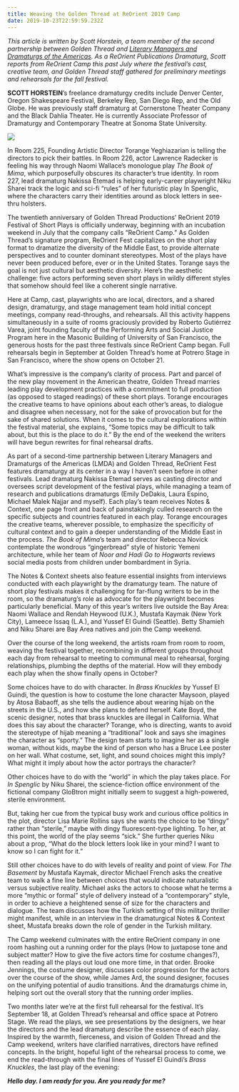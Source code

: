 ```yaml
---
title: Weaving the Golden Thread at ReOrient 2019 Camp
date: 2019-10-23T22:59:59.232Z
---
```

_This article is written by Scott Horstein, a team member of the second partnership between Golden Thread and_ [_Literary Managers and Dramaturgs of the Americas_](https://lmda.org/)_. As a ReOrient Publications Dramaturg, Scott reports from ReOrient Camp this past July where the festival’s cast, creative team, and Golden Thread staff gathered for preliminary meetings and rehearsals for the fall festival._

**SCOTT HORSTEIN**’s freelance dramaturgy credits include Denver Center, Oregon Shakespeare Festival, Berkeley Rep, San Diego Rep, and the Old Globe. He was previously staff dramaturg at Cornerstone Theater Company and the Black Dahlia Theater. He is currently Associate Professor of Dramaturgy and Contemporary Theatre at Sonoma State University.

![](https://ucarecdn.com/11ce948f-1249-4081-a766-3a5f243cf66a/)

In Room 225, Founding Artistic Director Torange Yeghiazarian is telling the directors to pick their battles. In Room 226, actor Lawrence Radecker is feeling his way through Naomi Wallace’s monologue play _The Book of Mima_, which purposefully obscures its character’s true identity. In room 227, lead dramaturg Nakissa Etemad is helping early-career playwright Niku Sharei track the logic and sci-fi “rules” of her futuristic play In Spenglic, where the characters carry their identities around as block letters in see-thru holsters.

The twentieth anniversary of Golden Thread Productions’ ReOrient 2019 Festival of Short Plays is officially underway, beginning with an incubation weekend in July that the company calls “ReOrient Camp.” As Golden Thread’s signature program, ReOrient Fest capitalizes on the short play format to dramatize the diversity of the Middle East, to provide alternate perspectives and to counter dominant stereotypes. Most of the plays have never been produced before, ever or in the United States. Torange says the goal is not just cultural but aesthetic diversity. Here’s the aesthetic challenge: five actors performing seven short plays in wildly different styles that somehow should feel like a coherent single narrative.

Here at Camp, cast, playwrights who are local, directors, and a shared design, dramaturgy, and stage management team hold initial concept meetings, company read-throughs, and rehearsals. All this activity happens simultaneously in a suite of rooms graciously provided by Roberto Gutiérrez Varea, joint founding faculty of the Performing Arts and Social Justice Program here in the Masonic Building of University of San Francisco, the generous hosts for the past three festivals since ReOrient Camp began. Full rehearsals begin in September at Golden Thread’s home at Potrero Stage in San Francisco, where the show opens on October 21. 

What’s impressive is the company’s clarity of process. Part and parcel of the new play movement in the American theatre, Golden Thread marries leading play development practices with a commitment to full production (as opposed to staged readings) of these short plays. Torange encourages the creative teams to have opinions about each other’s areas, to dialogue and disagree when necessary, not for the sake of provocation but for the sake of shared solutions. When it comes to the cultural explorations within the festival material, she explains, “Some topics may be difficult to talk about, but this is the place to do it.” By the end of the weekend the writers will have begun rewrites for final rehearsal drafts.

As part of a second-time partnership between Literary Managers and Dramaturgs of the Americas (LMDA) and Golden Thread, ReOrient Fest features dramaturgy at its center in a way I haven’t seen before in other festivals. Lead dramaturg Nakissa Etemad serves as casting director and oversees script development of the festival plays, while managing a team of research and publications dramaturgs (Emily DeDakis, Laura Espino, Michael Malek Najjar and myself). Each play’s team receives Notes & Context, one page front and back of painstakingly culled research on the specific subjects and countries featured in each play. Torange encourages the creative teams, wherever possible, to emphasize the specificity of cultural context and to gain a deeper understanding of the Middle East in the process. _The Book of Mima_’s team and director Rebecca Novick contemplate the wondrous “gingerbread” style of historic Yemeni architecture, while her team of _Noor and Hadi Go to Hogwarts_ reviews social media posts from children under bombardment in Syria.

The Notes & Context sheets also feature essential insights from interviews conducted with each playwright by the dramaturgy team. The nature of short play festivals makes it challenging for far-flung writers to be in the room, so the dramaturg’s role as advocate for the playwright becomes particularly beneficial. Many of this year’s writers live outside the Bay Area: Naomi Wallace and Rendah Heywood (U.K.), Mustafa Kaymak (New York City), Lameece Issaq (L.A.), and Yussef El Guindi (Seattle). Betty Shamieh and Niku Sharei are Bay Area natives and join the Camp weekend.

Over the course of the long weekend, the artists roam from room to room, weaving the festival together, recombining in different groups throughout each day from rehearsal to meeting to communal meal to rehearsal, forging relationships, plumbing the depths of the material. How will they embody each play when the show finally opens in October?

Some choices have to do with character. In _Brass Knuckles_ by Yussef El Guindi, the question is how to costume the lone character Maysoon, played by Atosa Babaoff, as she tells the audience about wearing hijab on the streets in the U.S., and how she plans to defend herself. Kate Boyd, the scenic designer, notes that brass knuckles are illegal in California. What does this say about the character? Torange, who is directing, wants to avoid the stereotype of hijab meaning a “traditional” look and says she imagines the character as “sporty.” The design team starts to imagine her as a single woman, without kids, maybe the kind of person who has a Bruce Lee poster on her wall. What costume, set, light, and sound choices might this imply? What might it imply about how the actor portrays the character?

Other choices have to do with the “world” in which the play takes place. For _In Spenglic_ by Niku Sharei, the science-fiction office environment of the fictional company GloBtron might initially seem to suggest a high-powered, sterile environment.

But, taking her cue from the typical busy work and curious office politics in the plot, director Lisa Marie Rollins says she wants the choice to be “dingy” rather than “sterile,” maybe with dingy fluorescent-type lighting. To her, at this point, the world of the play seems “sick.” She further queries Niku about a prop, “What do the block letters look like in your mind? I want to know so I can fight for it.”

Still other choices have to do with levels of reality and point of view. For _The Basement_ by Mustafa Kaymak, director Michael French asks the creative team to walk a fine line between choices that would indicate naturalistic versus subjective reality. Michael asks the actors to choose what he terms a more “mythic or formal” style of delivery instead of a “contemporary” style, in order to achieve a heightened sense of size for the characters and dialogue. The team discusses how the Turkish setting of this military thriller might manifest, while in an interview in the dramaturgical Notes & Context sheet, Mustafa breaks down the role of gender in the Turkish military.

The Camp weekend culminates with the entire ReOrient company in one room hashing out a running order for the plays (How to juxtapose tone and subject matter? How to give the five actors time for costume changes?), then reading all the plays out loud one more time, in that order. Brooke Jennings, the costume designer, discusses color progression for the actors over the course of the show, while James Ard, the sound designer, focuses on the unifying potential of audio transitions. And the dramaturgs chime in, helping sort out the overall story that the running order implies.

Two months later we’re at the first full rehearsal for the festival. It’s September 18, at Golden Thread’s rehearsal and office space at Potrero Stage. We read the plays, we see presentations by the designers, we hear the directors and the lead dramaturg describe the essence of each play. Inspired by the warmth, fierceness, and vision of Golden Thread and the Camp weekend, writers have clarified narratives, directors have refined concepts. In the bright, hopeful light of the rehearsal process to come, we end the read-through with the final lines of Yussef El Guindi’s _Brass Knuckles_, the last play of the evening:

_**Hello day. I am ready for you. Are you ready for me?**_
